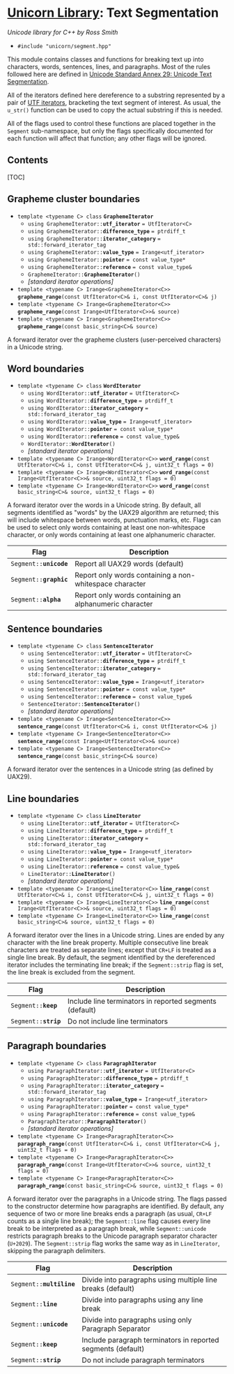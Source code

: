 # [Unicorn Library](index.html): Text Segmentation #

_Unicode library for C++ by Ross Smith_

* `#include "unicorn/segment.hpp"`

This module contains classes and functions for breaking text up into
characters, words, sentences, lines, and paragraphs. Most of the rules
followed here are defined in [Unicode Standard Annex 29: Unicode Text
Segmentation](http://www.unicode.org/reports/tr29/).

All of the iterators defined here dereference to a substring represented by a
pair of [UTF iterators](unicorn/utf.html), bracketing the text segment of
interest. As usual, the `u_str()` function can be used to copy the actual
substring if this is needed.

All of the flags used to control these functions are placed together in the
`Segment` sub-namespace, but only the flags specifically documented for each
function will affect that function; any other flags will be ignored.

## Contents ##

[TOC]

## Grapheme cluster boundaries ##

* `template <typename C> class` **`GraphemeIterator`**
    * `using GraphemeIterator::`**`utf_iterator`** `= UtfIterator<C>`
    * `using GraphemeIterator::`**`difference_type`** `= ptrdiff_t`
    * `using GraphemeIterator::`**`iterator_category`** `= std::forward_iterator_tag`
    * `using GraphemeIterator::`**`value_type`** `= Irange<utf_iterator>`
    * `using GraphemeIterator::`**`pointer`** `= const value_type*`
    * `using GraphemeIterator::`**`reference`** `= const value_type&`
    * `GraphemeIterator::`**`GraphemeIterator`**`()`
    * _[standard iterator operations]_
* `template <typename C> Irange<GraphemeIterator<C>>` **`grapheme_range`**`(const UtfIterator<C>& i, const UtfIterator<C>& j)`
* `template <typename C> Irange<GraphemeIterator<C>>` **`grapheme_range`**`(const Irange<UtfIterator<C>>& source)`
* `template <typename C> Irange<GraphemeIterator<C>>` **`grapheme_range`**`(const basic_string<C>& source)`

A forward iterator over the grapheme clusters (user-perceived characters) in a
Unicode string.

## Word boundaries ##

* `template <typename C> class` **`WordIterator`**
    * `using WordIterator::`**`utf_iterator`** `= UtfIterator<C>`
    * `using WordIterator::`**`difference_type`** `= ptrdiff_t`
    * `using WordIterator::`**`iterator_category`** `= std::forward_iterator_tag`
    * `using WordIterator::`**`value_type`** `= Irange<utf_iterator>`
    * `using WordIterator::`**`pointer`** `= const value_type*`
    * `using WordIterator::`**`reference`** `= const value_type&`
    * `WordIterator::`**`WordIterator`**`()`
    * _[standard iterator operations]_
* `template <typename C> Irange<WordIterator<C>>` **`word_range`**`(const UtfIterator<C>& i, const UtfIterator<C>& j, uint32_t flags = 0)`
* `template <typename C> Irange<WordIterator<C>>` **`word_range`**`(const Irange<UtfIterator<C>>& source, uint32_t flags = 0)`
* `template <typename C> Irange<WordIterator<C>>` **`word_range`**`(const basic_string<C>& source, uint32_t flags = 0)`

A forward iterator over the words in a Unicode string. By default, all
segments identified as "words" by the UAX29 algorithm are returned; this will
include whitespace between words, punctuation marks, etc. Flags can be used to
select only words containing at least one non-whitespace character, or only
words containing at least one alphanumeric character.

Flag                      | Description
----                      | -----------
`Segment::`**`unicode`**  | Report all UAX29 words (default)
`Segment::`**`graphic`**  | Report only words containing a non-whitespace character
`Segment::`**`alpha`**    | Report only words containing an alphanumeric character

## Sentence boundaries ##

* `template <typename C> class` **`SentenceIterator`**
    * `using SentenceIterator::`**`utf_iterator`** `= UtfIterator<C>`
    * `using SentenceIterator::`**`difference_type`** `= ptrdiff_t`
    * `using SentenceIterator::`**`iterator_category`** `= std::forward_iterator_tag`
    * `using SentenceIterator::`**`value_type`** `= Irange<utf_iterator>`
    * `using SentenceIterator::`**`pointer`** `= const value_type*`
    * `using SentenceIterator::`**`reference`** `= const value_type&`
    * `SentenceIterator::`**`SentenceIterator`**`()`
    * _[standard iterator operations]_
* `template <typename C> Irange<SentenceIterator<C>>` **`sentence_range`**`(const UtfIterator<C>& i, const UtfIterator<C>& j)`
* `template <typename C> Irange<SentenceIterator<C>>` **`sentence_range`**`(const Irange<UtfIterator<C>>& source)`
* `template <typename C> Irange<SentenceIterator<C>>` **`sentence_range`**`(const basic_string<C>& source)`

A forward iterator over the sentences in a Unicode string (as defined by
UAX29).

## Line boundaries ##

* `template <typename C> class` **`LineIterator`**
    * `using LineIterator::`**`utf_iterator`** `= UtfIterator<C>`
    * `using LineIterator::`**`difference_type`** `= ptrdiff_t`
    * `using LineIterator::`**`iterator_category`** `= std::forward_iterator_tag`
    * `using LineIterator::`**`value_type`** `= Irange<utf_iterator>`
    * `using LineIterator::`**`pointer`** `= const value_type*`
    * `using LineIterator::`**`reference`** `= const value_type&`
    * `LineIterator::`**`LineIterator`**`()`
    * _[standard iterator operations]_
* `template <typename C> Irange<LineIterator<C>>` **`line_range`**`(const UtfIterator<C>& i, const UtfIterator<C>& j, uint32_t flags = 0)`
* `template <typename C> Irange<LineIterator<C>>` **`line_range`**`(const Irange<UtfIterator<C>>& source, uint32_t flags = 0)`
* `template <typename C> Irange<LineIterator<C>>` **`line_range`**`(const basic_string<C>& source, uint32_t flags = 0)`

A forward iterator over the lines in a Unicode string. Lines are ended by any
character with the line break property. Multiple consecutive line break
characters are treated as separate lines; except that `CR+LF` is treated as a
single line break. By default, the segment identified by the dereferenced
iterator includes the terminating line break; if the `Segment::strip` flag is
set, the line break is excluded from the segment.

Flag                    | Description
----                    | -----------
`Segment::`**`keep`**   | Include line terminators in reported segments (default)
`Segment::`**`strip`**  | Do not include line terminators

## Paragraph boundaries ##

* `template <typename C> class` **`ParagraphIterator`**
    * `using ParagraphIterator::`**`utf_iterator`** `= UtfIterator<C>`
    * `using ParagraphIterator::`**`difference_type`** `= ptrdiff_t`
    * `using ParagraphIterator::`**`iterator_category`** `= std::forward_iterator_tag`
    * `using ParagraphIterator::`**`value_type`** `= Irange<utf_iterator>`
    * `using ParagraphIterator::`**`pointer`** `= const value_type*`
    * `using ParagraphIterator::`**`reference`** `= const value_type&`
    * `ParagraphIterator::`**`ParagraphIterator`**`()`
    * _[standard iterator operations]_
* `template <typename C> Irange<ParagraphIterator<C>>` **`paragraph_range`**`(const UtfIterator<C>& i, const UtfIterator<C>& j, uint32_t flags = 0)`
* `template <typename C> Irange<ParagraphIterator<C>>` **`paragraph_range`**`(const Irange<UtfIterator<C>>& source, uint32_t flags = 0)`
* `template <typename C> Irange<ParagraphIterator<C>>` **`paragraph_range`**`(const basic_string<C>& source, uint32_t flags = 0)`

A forward iterator over the paragraphs in a Unicode string. The flags passed
to the constructor determine how paragraphs are identified. By default, any
sequence of two or more line breaks ends a paragraph (as usual, `CR+LF` counts
as a single line break); the `Segment::line` flag causes every line break to
be interpreted as a paragraph break, while `Segment::unicode` restricts
paragraph breaks to the Unicode paragraph separator character (`U+2029`). The
`Segment::strip` flag works the same way as in `LineIterator`, skipping the
paragraph delimiters.

Flag                        | Description
----                        | -----------
`Segment::`**`multiline`**  | Divide into paragraphs using multiple line breaks (default)
`Segment::`**`line`**       | Divide into paragraphs using any line break
`Segment::`**`unicode`**    | Divide into paragraphs using only Paragraph Separator
`Segment::`**`keep`**       | Include paragraph terminators in reported segments (default)
`Segment::`**`strip`**      | Do not include paragraph terminators
